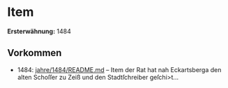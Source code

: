 # Item

**Ersterwähnung:** 1484

## Vorkommen
- 1484: [jahre/1484/README.md](../jahre/1484/README.md) – Item der Rat hat nah Eckartsberga den alten Schoſſer
zu Zeiß und den Stadtſchreiber geſchi>t...
